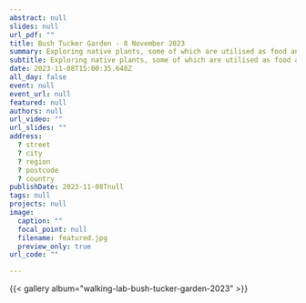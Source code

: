 ```yaml
---
abstract: null
slides: null
url_pdf: ""
title: Bush Tucker Garden - 8 November 2023
summary: Exploring native plants, some of which are utilised as food and medicine by the Dharug people, the traditional owners of Macquarie University land.
subtitle: Exploring native plants, some of which are utilised as food and medicine by the Dharug people, the traditional owners of Macquarie University land.
date: 2023-11-08T15:00:35.648Z
all_day: false
event: null
event_url: null
featured: null
authors: null
url_video: ""
url_slides: ""
address:
  ? street
  ? city
  ? region
  ? postcode
  ? country
publishDate: 2023-11-08Tnull
tags: null
projects: null
image:
  caption: ""
  focal_point: null
  filename: featured.jpg
  preview_only: true
url_code: ""

---
```


{{< gallery album="walking-lab-bush-tucker-garden-2023" >}}
